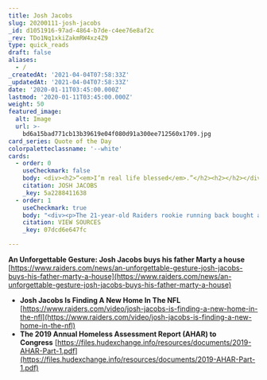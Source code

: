 ```yaml
---
title: Josh Jacobs
slug: 20200111-josh-jacobs
_id: d1051916-97ad-4864-b7de-c4ee76e8af2c
_rev: TDo1Nq1xkiZakmRW4xz4Z9
type: quick_reads
draft: false
aliases:
  - /
_createdAt: '2021-04-04T07:58:33Z'
_updatedAt: '2021-04-04T07:58:33Z'
date: '2020-01-11T03:45:00.000Z'
lastmod: '2020-01-11T03:45:00.000Z'
weight: 50
featured_image:
  alt: Image
  url: >-
    bd6a15bad771cb13b39619e04f080d91a300ee712560x1709.jpg
card_series: Quote of the Day
colorpaletteclassname: '--white'
cards:
  - order: 0
    useCheckmark: false
    body: <div><h2>“<em>I’m real life blessed</em>.”</h2><h2></h2></div>
    citation: JOSH JACOBS
    _key: 5a2288411638
  - order: 1
    useCheckmark: true
    body: "<div><p>The 21-year-old Raiders rookie running back bought a home for his father, who raised him and\_his four siblings. The family struggled financially and were often forced to live in their car.\_Jacobs was the 24th overall pick in the NFL draft in 2019 when more than 106,000 minors experienced homelessness.</p><p></p></div>"
    citation: VIEW SOURCES
    _key: 07dcd6e647fc

---
```

**An Unforgettable Gesture: Josh Jacobs buys his father Marty a house**  
[https://www.raiders.com/news/an-unforgettable-gesture-josh-jacobs-buys-his-father-marty-a-house](https://www.raiders.com/news/an-unforgettable-gesture-josh-jacobs-buys-his-father-marty-a-house)

* **Josh Jacobs Is Finding A New Home In The NFL**  
[https://www.raiders.com/video/josh-jacobs-is-finding-a-new-home-in-the-nfl](https://www.raiders.com/video/josh-jacobs-is-finding-a-new-home-in-the-nfl)
* **The 2019 Annual Homeless Assessment Report (AHAR) to Congress** [https://files.hudexchange.info/resources/documents/2019-AHAR-Part-1.pdf](https://files.hudexchange.info/resources/documents/2019-AHAR-Part-1.pdf)